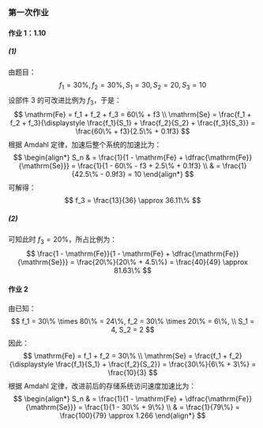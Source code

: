 ### 第一次作业

#### 作业 1：1.10

##### (1)

由题目：
$$
f_1 = 30\%, f_2 = 30\%, S_1 = 30, S_2 = 20, S_3 = 10
$$
设部件 3 的可改进比例为 $f_3$，于是：
$$
\mathrm{Fe} = f_1 + f_2 + f_3 = 60\% + f3 \\
\mathrm{Se} = \frac{f_1 + f_2 + f_3}{\displaystyle \frac{f_1}{S_1} + \frac{f_2}{S_2} + \frac{f_3}{S_3}} = \frac{60\% + f3}{2.5\% + 0.1f3}
$$
根据 Amdahl 定律，加速后整个系统的加速比为：
$$
\begin{align*}
S_n & = \frac{1}{1 - \mathrm{Fe} + \dfrac{\mathrm{Fe}}{\mathrm{Se}}} = \frac{1}{1 - 60\% - f3 + 2.5\% + 0.1f3} \\
& = \frac{1}{42.5\% - 0.9f3} = 10
\end{align*}
$$
可解得：
$$
f_3 = \frac{13}{36} \approx 36.11\%
$$

##### (2)

可知此时 $f_3 = 20\%$，所占比例为：
$$
\frac{1 - \mathrm{Fe}}{1 - \mathrm{Fe} + \dfrac{\mathrm{Fe}}{\mathrm{Se}}} = \frac{20\%}{20\% + 4.5\%} = \frac{40}{49} \approx 81.63\%
$$

#### 作业 2

由已知：
$$
f_1 = 30\% \times 80\% = 24\%, f_2 = 30\% \times 20\% = 6\%, \\
S_1 = 4, S_2 = 2
$$
因此：
$$
\mathrm{Fe} = f_1 + f_2 = 30\% \\
\mathrm{Se} = \frac{f_1 + f_2}{\displaystyle \frac{f_1}{S_1} + \frac{f_2}{S_2}} = \frac{30\%}{6\% + 3\%} = \frac{10}{3}
$$
根据 Amdahl 定律，改进前后的存储系统访问速度加速比为：
$$
\begin{align*}
S_n & = \frac{1}{1 - \mathrm{Fe} + \dfrac{\mathrm{Fe}}{\mathrm{Se}}} = \frac{1}{1 - 30\% + 9\%} \\
& = \frac{1}{79\%} = \frac{100}{79} \approx 1.266
\end{align*}
$$
